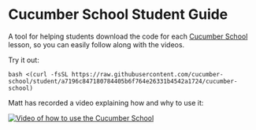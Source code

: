 # Cucumber School Student Guide

A tool for helping students download the code for each [Cucumber School](https://school.cucumber.io ) lesson, so you can easily follow along with the videos.

Try it out:

```
bash <(curl -fsSL https://raw.githubusercontent.com/cucumber-school/student/a7196c847180784405b6f764e26331b4542a1724/cucumber-school)
```

Matt has recorded a video explaining how and why to use it:

[![Video of how to use the Cucumber School](https://img.youtube.com/vi/U0F9dT68NI0/0.jpg)](https://www.youtube.com/watch?v=U0F9dT68NI0)
